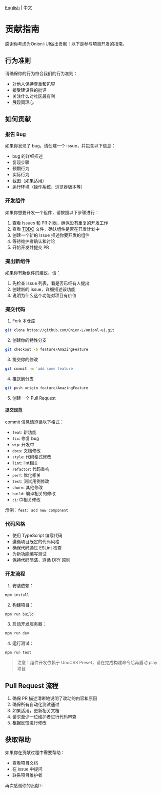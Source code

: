 [English](./CONTRIBUTING.md) | 中文
# 贡献指南

感谢你考虑为Onionl-UI做出贡献！以下是参与项目开发的指南。

## 行为准则

请确保你的行为符合我们的行为准则：
- 对他人保持尊重和包容
- 接受建设性的批评
- 关注什么对社区最有利
- 展现同理心

## 如何贡献

### 报告 Bug

如果你发现了 bug，请创建一个 issue，并包含以下信息：
- bug 的详细描述
- 复现步骤
- 预期行为
- 实际行为
- 截图（如果适用）
- 运行环境（操作系统、浏览器版本等）

### 开发组件

如果你想要开发一个组件，请按照以下步骤进行：
1. 查看 Issues 和 PR 列表，确保没有重复的开发工作
2. 查看 [TODO](./TODO.md) 文件，确认组件是否在开发计划中
3. 创建一个新的 Issue 描述你要开发的组件
4. 等待维护者确认和讨论
5. 开始开发并提交 PR

### 提出新组件

如果你有新组件的建议，请：
1. 先检查 issue 列表，看是否已经有人提出
2. 创建新的 issue，详细描述该功能
3. 说明为什么这个功能对项目有价值

### 提交代码

1. Fork 本仓库

```bash
git clone https://github.com/Onion-L/onionl-ui.git
```

2. 创建你的特性分支

```bash
git checkout -b feature/AmazingFeature
```

3. 提交你的修改

```bash
git commit -m 'add some feature'
```

4. 推送到分支
```bash
git push origin feature/AmazingFeature
```

5. 创建一个 Pull Request

#### 提交规范

commit 信息请遵循以下格式：
- `feat`: 新功能
- `fix`: 修复 bug
- `wip`: 开发中
- `docs`: 文档修改
- `style`: 代码格式修改
- `lint`: lint相关
- `refactor`: 代码重构
- `perf`: 优化相关
- `test`: 测试用例修改
- `chore`: 其他修改
- `build`: 编译相关的修改
- `ci`: CI相关修改

示例：`feat: add new component`

### 代码风格

- 使用 TypeScript 编写代码
- 遵循项目既定的代码风格
- 确保代码通过 ESLint 检查
- 为新功能编写测试
- 保持代码简洁，遵循 DRY 原则

### 开发流程

1. 安装依赖：
```bash
npm install
```

2. 构建项目：
```bash
npm run build
```

3. 启动开发服务器：
```bash
npm run dev
```

4. 运行测试：
```bash
npm run test
```

> 注意：组件开发依赖于 UnoCSS Preset，请在完成构建命令后再启动 play 项目

## Pull Request 流程

1. 确保 PR 描述清晰地说明了改动的内容和原因
2. 确保所有自动化测试通过
3. 如果适用，更新相关文档
4. 请求至少一位维护者进行代码审查
5. 根据反馈进行修改

## 获取帮助

如果你在贡献过程中需要帮助：
- 查看项目文档
- 在 issue 中提问
- 联系项目维护者

再次感谢你的贡献✨
